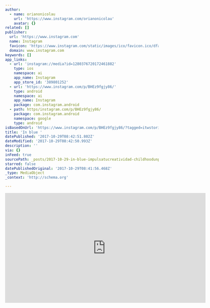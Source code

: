```yaml
---
author:
  - name: orianonicolau
    url: 'https://www.instagram.com/orianonicolau'
    avatar: {}
related: []
publisher:
  url: 'https://www.instagram.com'
  name: Instagram
  favicon: 'https://www.instagram.com/static/images/ico/favicon.ico/dfa85bb1fd63.ico'
  domain: www.instagram.com
keywords: []
app_links:
  - url: 'instagram://media?id=1280376720172461882'
    type: ios
    namespace: ai
    app_name: Instagram
    app_store_id: '389801252'
  - url: 'https://www.instagram.com/p/BHEz9fgjy86/'
    type: android
    namespace: ai
    app_name: Instagram
    package: com.instagram.android
  - path: https/instagram.com/p/BHEz9fgjy86/
    package: com.instagram.android
    namespace: google
    type: android
isBasedOnUrl: 'https://www.instagram.com/p/BHEz9fgjy86/?tagged=itwstories'
title: 'In blue '
datePublished: '2017-10-29T08:42:51.802Z'
dateModified: '2017-10-29T08:42:50.993Z'
description: ''
via: {}
inFeed: true
sourcePath: _posts/2017-10-29-in-blue-impulsatucreatividad-childhoodunplugged-candidchi.md
starred: false
datePublishedOriginal: '2017-10-29T08:41:56.468Z'
_type: MediaObject
_context: 'http://schema.org'

---
```

<iframe src="https://cdn.embedly.com/widgets/media.html?src=https%3A%2F%2Fscontent-iad3-1.cdninstagram.com%2Ft50.2886-16%2F13519831_196013900795468_1153020062_n.mp4&amp;src_secure=1&amp;url=https%3A%2F%2Fwww.instagram.com%2Fp%2FBHEz9fgjy86%2F&amp;image=https%3A%2F%2Fscontent-iad3-1.cdninstagram.com%2Ft51.2885-15%2Fs640x640%2Fe15%2F13437252_1197743863622570_1011749081_n.jpg&amp;key=a715cf41cc93453ca338d350cd26f87b&amp;type=video%2Fmp4&amp;schema=instagram" width="658" height="360" scrolling="no" frameborder="0" allowfullscreen="" style=""></iframe>